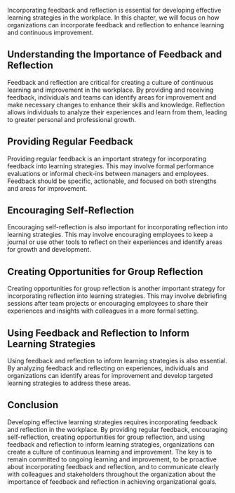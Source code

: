 
Incorporating feedback and reflection is essential for developing effective learning strategies in the workplace. In this chapter, we will focus on how organizations can incorporate feedback and reflection to enhance learning and continuous improvement.

Understanding the Importance of Feedback and Reflection
-------------------------------------------------------

Feedback and reflection are critical for creating a culture of continuous learning and improvement in the workplace. By providing and receiving feedback, individuals and teams can identify areas for improvement and make necessary changes to enhance their skills and knowledge. Reflection allows individuals to analyze their experiences and learn from them, leading to greater personal and professional growth.

Providing Regular Feedback
--------------------------

Providing regular feedback is an important strategy for incorporating feedback into learning strategies. This may involve formal performance evaluations or informal check-ins between managers and employees. Feedback should be specific, actionable, and focused on both strengths and areas for improvement.

Encouraging Self-Reflection
---------------------------

Encouraging self-reflection is also important for incorporating reflection into learning strategies. This may involve encouraging employees to keep a journal or use other tools to reflect on their experiences and identify areas for growth and development.

Creating Opportunities for Group Reflection
-------------------------------------------

Creating opportunities for group reflection is another important strategy for incorporating reflection into learning strategies. This may involve debriefing sessions after team projects or encouraging employees to share their experiences and insights with colleagues in a more formal setting.

Using Feedback and Reflection to Inform Learning Strategies
-----------------------------------------------------------

Using feedback and reflection to inform learning strategies is also essential. By analyzing feedback and reflecting on experiences, individuals and organizations can identify areas for improvement and develop targeted learning strategies to address these areas.

Conclusion
----------

Developing effective learning strategies requires incorporating feedback and reflection in the workplace. By providing regular feedback, encouraging self-reflection, creating opportunities for group reflection, and using feedback and reflection to inform learning strategies, organizations can create a culture of continuous learning and improvement. The key is to remain committed to ongoing learning and improvement, to be proactive about incorporating feedback and reflection, and to communicate clearly with colleagues and stakeholders throughout the organization about the importance of feedback and reflection in achieving organizational goals.
